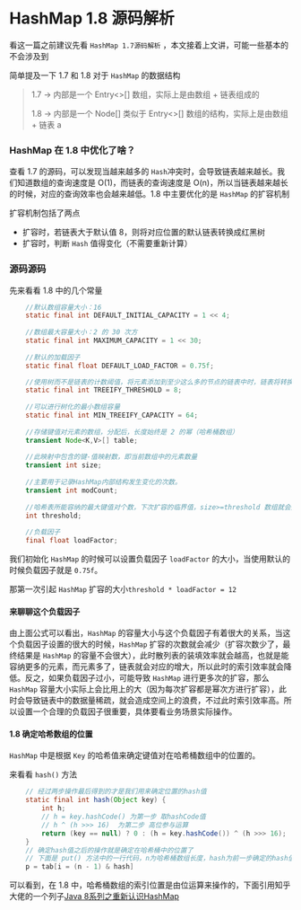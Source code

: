 # HashMap 1.8 源码解析  

看这一篇之前建议先看 `HashMap 1.7源码解析` ，本文接着上文讲，可能一些基本的不会涉及到  

简单提及一下 1.7 和 1.8 对于 `HashMap` 的数据结构  

> 1.7 -> 内部是一个 Entry<>[] 数组，实际上是由数组 + 链表组成的 
>
> 1.8 -> 内部是一个 Node[] 类似于 Entry<>[] 数组的结构，实际上是由数组 + 链表 a



### HashMap 在 1.8 中优化了啥？  

查看 1.7 的源码，可以发现当越来越多的 `Hash`冲突时，会导致链表越来越长。我们知道数组的查询速度是 O(1)，而链表的查询速度是 O(n)，所以当链表越来越长的时候，对应的查询效率也会越来越低。1.8 中主要优化的是 `HashMap` 的扩容机制  

扩容机制包括了两点  

* 扩容时，若链表大于默认值 8，则将对应位置的默认链表转换成红黑树  
* 扩容时，判断 `Hash` 值得变化（不需要重新计算）  

### 源码源码  

先来看看 1.8 中的几个常量  

```java
    //默认数组容量大小：16
    static final int DEFAULT_INITIAL_CAPACITY = 1 << 4; 
    
    //数组最大容量大小：2 的 30 次方
    static final int MAXIMUM_CAPACITY = 1 << 30;
    
    //默认的加载因子
    static final float DEFAULT_LOAD_FACTOR = 0.75f;

    //使用树而不是链表的计数阈值，将元素添加到至少这么多的节点的链表中时，链表将转换为树
    static final int TREEIFY_THRESHOLD = 8;
    
    //可以进行树化的最小数组容量
    static final int MIN_TREEIFY_CAPACITY = 64;
    
    //存储键值对元素的数组，分配后，长度始终是 2 的幂（哈希桶数组）
    transient Node<K,V>[] table;
    
    //此映射中包含的键-值映射数，即当前数组中的元素数量
    transient int size;
    
    //主要用于记录HashMap内部结构发生变化的次数。
    transient int modCount;
    
    //哈希表所能容纳的最大键值对个数，下次扩容的临界值，size>=threshold 数组就会扩容
    int threshold;
    
    //负载因子
    final float loadFactor;
```

我们初始化 `HashMap` 的时候可以设置负载因子 `loadFactor` 的大小，当使用默认的时候负载因子就是 `0.75f`。  

那第一次引起 `HashMap` 扩容的大小`threshold * loadFactor = 12`

#### 来聊聊这个负载因子  

由上面公式可以看出，`HashMap` 的容量大小与这个负载因子有着很大的关系，当这个负载因子设置的很大的时候，`HashMap` 扩容的次数就会减少（扩容次数少了，最终结果是 `HashMap` 的容量不会很大），此时散列表的装填效率就会越高，也就是能容纳更多的元素，而元素多了，链表就会对应的增大，所以此时的索引效率就会降低。反之，如果负载因子过小，可能导致 `HashMap` 进行更多次的扩容，那么 `HashMap` 容量大小实际上会比用上的大（因为每次扩容都是幂次方进行扩容），此时会导致链表中的数据量稀疏，就会造成空间上的浪费，不过此时索引效率高。所以设置一个合理的负载因子很重要，具体要看业务场景实际操作。  



#### 1.8 确定哈希数组的位置  

`HashMap` 中是根据 `Key` 的哈希值来确定键值对在哈希桶数组中的位置的。  

来看看 `hash()` 方法  

```java
    // 经过两步操作最后得到的才是我们用来确定位置的hash值
    static final int hash(Object key) {
        int h;
        // h = key.hashCode() 为第一步 取hashCode值
        // h ^ (h >>> 16)  为第二步 高位参与运算
        return (key == null) ? 0 : (h = key.hashCode()) ^ (h >>> 16);
    }
    // 确定hash值之后的操作就是确定在哈希桶中的位置了
    // 下面是 put() 方法中的一行代码，n为哈希桶数组长度，hash为前一步确定的hash值
    p = tab[i = (n - 1) & hash]
```

可以看到，在 1.8 中，哈希桶数组的索引位置是由位运算来操作的，下面引用知乎大佬的一个列子[Java 8系列之重新认识HashMap](https://zhuanlan.zhihu.com/p/21673805)  



